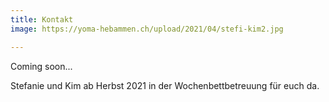 ```yaml
---
title: Kontakt
image: https://yoma-hebammen.ch/upload/2021/04/stefi-kim2.jpg

---
```

Coming soon...

Stefanie und Kim ab Herbst 2021 in der Wochenbettbetreuung für euch da.